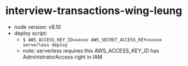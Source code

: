 # interview-transactions-wing-leung
- node version: v8.10
- deploy script:
    - `$ AWS_ACCESS_KEY_ID=xxxxx AWS_SECRET_ACCESS_KEY=xxxxx  serverless deploy`
    - note: serverless requires this AWS_ACCESS_KEY_ID has AdministratorAccess right in IAM
